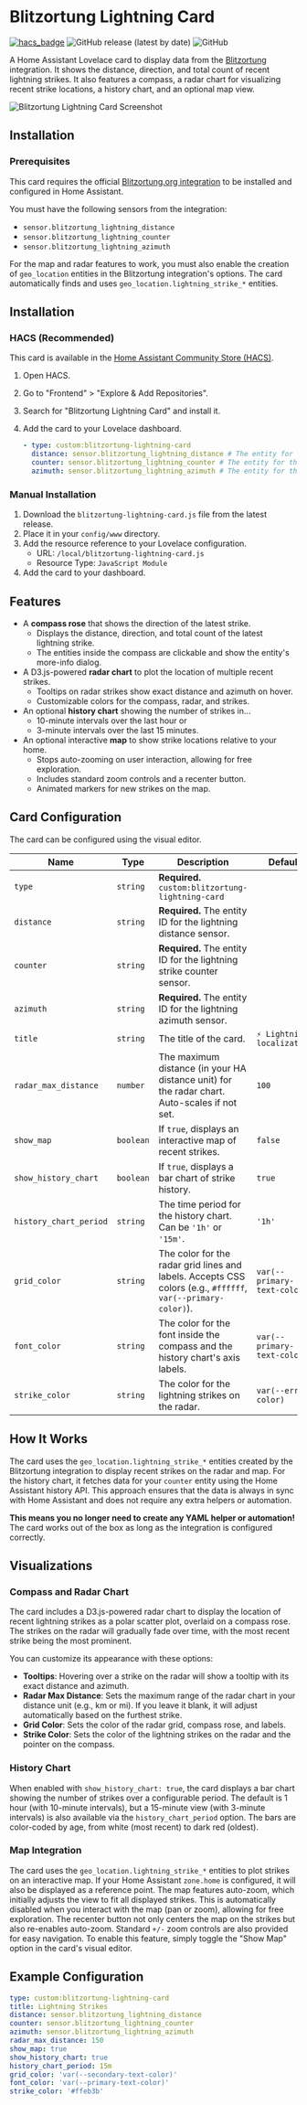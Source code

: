 # Blitzortung Lightning Card

[![hacs_badge](https://img.shields.io/badge/HACS-Default-orange.svg)](https://github.com/hacs/integration)
![GitHub release (latest by date)](https://img.shields.io/github/v/release/timmaurice/lovelace-blitzortung-lightning-card)
![GitHub](https://img.shields.io/github/license/timmaurice/lovelace-blitzortung-lightning-card)

A Home Assistant Lovelace card to display data from the [Blitzortung](https://github.com/mrk-its/homeassistant-blitzortung) integration. It shows the distance, direction, and total count of recent lightning strikes. It also features a compass, a radar chart for visualizing recent strike locations, a history chart, and an optional map view.

![Blitzortung Lightning Card Screenshot](https://raw.githubusercontent.com/timmaurice/lovelace-blitzortung-lightning-card/main/image.png)

## Installation

### Prerequisites

This card requires the official [Blitzortung.org integration](https://github.com/mrk-its/homeassistant-blitzortung) to be installed and configured in Home Assistant.

You must have the following sensors from the integration:

- `sensor.blitzortung_lightning_distance`
- `sensor.blitzortung_lightning_counter`
- `sensor.blitzortung_lightning_azimuth`

For the map and radar features to work, you must also enable the creation of `geo_location` entities in the Blitzortung integration's options. The card automatically finds and uses `geo_location.lightning_strike_*` entities.

## Installation

### HACS (Recommended)

This card is available in the [Home Assistant Community Store (HACS)](https://hacs.xyz/).

1.  Open HACS.
2.  Go to "Frontend" > "Explore & Add Repositories".
3.  Search for "Blitzortung Lightning Card" and install it.
4.  Add the card to your Lovelace dashboard.

    ```yaml
    - type: custom:blitzortung-lightning-card
      distance: sensor.blitzortung_lightning_distance # The entity for the distance to the latest strike
      counter: sensor.blitzortung_lightning_counter # The entity for the total strike count
      azimuth: sensor.blitzortung_lightning_azimuth # The entity for the direction of the latest strike
    ```

### Manual Installation

1.  Download the `blitzortung-lightning-card.js` file from the latest release.
2.  Place it in your `config/www` directory.
3.  Add the resource reference to your Lovelace configuration.
    - URL: `/local/blitzortung-lightning-card.js`
    - Resource Type: `JavaScript Module`
4.  Add the card to your dashboard.

## Features

- A **compass rose** that shows the direction of the latest strike.
  - Displays the distance, direction, and total count of the latest lightning strike.
  - The entities inside the compass are clickable and show the entity's more-info dialog.
- A D3.js-powered **radar chart** to plot the location of multiple recent strikes.
  - Tooltips on radar strikes show exact distance and azimuth on hover.
  - Customizable colors for the compass, radar, and strikes.
- An optional **history chart** showing the number of strikes in…
  - 10-minute intervals over the last hour or
  - 3-minute intervals over the last 15 minutes.
- An optional interactive **map** to show strike locations relative to your home.
  - Stops auto-zooming on user interaction, allowing for free exploration.
  - Includes standard zoom controls and a recenter button.
  - Animated markers for new strikes on the map.

## Card Configuration

The card can be configured using the visual editor.

| Name                   | Type      | Description                                                                                                  | Default                     |
| ---------------------- | --------- | ------------------------------------------------------------------------------------------------------------ | --------------------------- |
| `type`                 | `string`  | **Required.** `custom:blitzortung-lightning-card`                                                            |                             |
| `distance`             | `string`  | **Required.** The entity ID for the lightning distance sensor.                                               |                             |
| `counter`              | `string`  | **Required.** The entity ID for the lightning strike counter sensor.                                         |                             |
| `azimuth`              | `string`  | **Required.** The entity ID for the lightning azimuth sensor.                                                |                             |
| `title`                | `string`  | The title of the card.                                                                                       | `⚡ Lightning localization` |
| `radar_max_distance`   | `number`  | The maximum distance (in your HA distance unit) for the radar chart. Auto-scales if not set.                 | `100`                       |
| `show_map`             | `boolean` | If `true`, displays an interactive map of recent strikes.                                                    | `false`                     |
| `show_history_chart`   | `boolean` | If `true`, displays a bar chart of strike history.                                                           | `true`                      |
| `history_chart_period` | `string`  | The time period for the history chart. Can be `'1h'` or `'15m'`.                                             | `'1h'`                      |
| `grid_color`           | `string`  | The color for the radar grid lines and labels. Accepts CSS colors (e.g., `#ffffff`, `var(--primary-color)`). | `var(--primary-text-color)` |
| `font_color`           | `string`  | The color for the font inside the compass and the history chart's axis labels.                               | `var(--primary-text-color)` |
| `strike_color`         | `string`  | The color for the lightning strikes on the radar.                                                            | `var(--error-color)`        |

## How It Works

The card uses the `geo_location.lightning_strike_*` entities created by the Blitzortung integration to display recent strikes on the radar and map. For the history chart, it fetches data for your `counter` entity using the Home Assistant history API. This approach ensures that the data is always in sync with Home Assistant and does not require any extra helpers or automation.

**This means you no longer need to create any YAML helper or automation!** The card works out of the box as long as the integration is configured correctly.

## Visualizations

### Compass and Radar Chart

The card includes a D3.js-powered radar chart to display the location of recent lightning strikes as a polar scatter plot, overlaid on a compass rose. The strikes on the radar will gradually fade over time, with the most recent strike being the most prominent.

You can customize its appearance with these options:

- **Tooltips**: Hovering over a strike on the radar will show a tooltip with its exact distance and azimuth.
- **Radar Max Distance**: Sets the maximum range of the radar chart in your distance unit (e.g., km or mi). If you leave it blank, it will adjust automatically based on the furthest strike.
- **Grid Color**: Sets the color of the radar grid, compass rose, and labels.
- **Strike Color**: Sets the color of the lightning strikes on the radar and the pointer on the compass.

### History Chart

When enabled with `show_history_chart: true`, the card displays a bar chart showing the number of strikes over a configurable period. The default is 1 hour (with 10-minute intervals), but a 15-minute view (with 3-minute intervals) is also available via the `history_chart_period` option. The bars are color-coded by age, from white (most recent) to dark red (oldest).

### Map Integration

The card uses the `geo_location.lightning_strike_*` entities to plot strikes on an interactive map. If your Home Assistant `zone.home` is configured, it will also be displayed as a reference point. The map features auto-zoom, which initially adjusts the view to fit all displayed strikes. This is automatically disabled when you interact with the map (pan or zoom), allowing for free exploration. The recenter button not only centers the map on the strikes but also re-enables auto-zoom. Standard `+/-` zoom controls are also provided for easy navigation. To enable this feature, simply toggle the "Show Map" option in the card's visual editor.

## Example Configuration

```yaml
type: custom:blitzortung-lightning-card
title: Lightning Strikes
distance: sensor.blitzortung_lightning_distance
counter: sensor.blitzortung_lightning_counter
azimuth: sensor.blitzortung_lightning_azimuth
radar_max_distance: 150
show_map: true
show_history_chart: true
history_chart_period: 15m
grid_color: 'var(--secondary-text-color)'
font_color: 'var(--primary-text-color)'
strike_color: '#ffeb3b'
```
